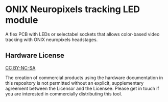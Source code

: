 # ONIX Neuropixels tracking LED module
A flex PCB with LEDs or selectabel sockets that allows 
color-based video tracking with ONIX neuropixels headstages.

## Hardware License
[CC BY-NC-SA](https://creativecommons.org/licenses/by-nc-sa/4.0)

The creation of commercial products using the hardware documentation in this
repository is not permitted without an explicit, supplementary agreement
between the Licensor and the Licensee. Please get in touch if you are
interested in commercially distributing this tool.